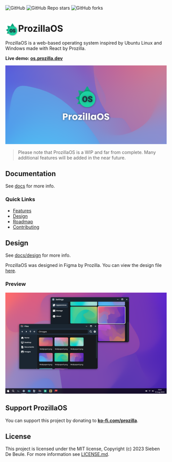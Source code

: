 <img alt="GitHub" src="https://img.shields.io/github/license/prozilla/Prozilla-OS?style=flat-square&color=ee5253&label=License"> <img alt="GitHub Repo stars" src="https://img.shields.io/github/stars/prozilla/prozilla-os?style=flat-square&color=feca57&label=%E2%AD%90">  <img alt="GitHub forks" src="https://img.shields.io/github/forks/prozilla/prozilla-os?style=flat-square&color=54a0ff&label=Forks">

# <img src="public/media/logo.svg" align="left" width=40 height=40/> ProzillaOS

ProzillaOS is a web-based operating system inspired by Ubuntu Linux and Windows made with React by Prozilla.

**Live demo: [os.prozilla.dev](https://os.prozilla.dev/)**

<img src="public/media/banner.png"/>

> Please note that ProzillaOS is a WIP and far from complete. Many additional features will be added in the near future.

## Documentation

See [docs](docs/README.md) for more info.

### Quick Links

- [Features](docs/features/README.md)
- [Design](docs/design/README.md)
- [Roadmap](docs/roadmap/README.md)
- [Contributing](docs/contributing/README.md)

## Design

See [docs/design](docs/design/README.md) for more info.

ProzillaOS was designed in Figma by Prozilla. You can view the design file [here](https://www.figma.com/file/bEE5RyWgV0QILcXpZWEk2r/ProzillaOS?type=design&node-id=0%3A1&mode=design&t=7KR1tKCp9H5cK3hf-1).

### Preview

<img src="public/media/screenshots/screenshot-1.png"/>

## Support ProzillaOS

You can support this project by donating to **[ko-fi.com/prozilla](https://ko-fi.com/prozilla)**.

## License

This project is licensed under the MIT license, Copyright (c) 2023 Sieben De Beule. For more information see [LICENSE.md](LICENSE.md).
